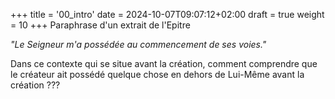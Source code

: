+++
title = '00_intro'
date = 2024-10-07T09:07:12+02:00
draft = true
weight = 10
+++
Paraphrase d'un extrait de l'Epitre<!--more--> 

*"Le Seigneur m'a possédée au commencement de ses voies."*

Dans ce contexte qui se situe avant la création, comment comprendre que le créateur ait possédé quelque chose en dehors de Lui-Même avant la création ???


